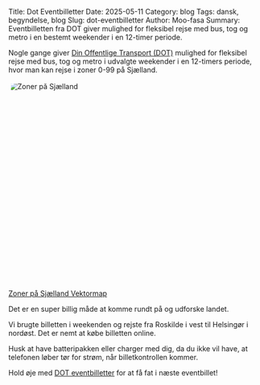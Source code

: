 Title: Dot Eventbilletter
Date: 2025-05-11
Category: blog
Tags: dansk, begyndelse, blog
Slug: dot-eventbilletter
Author: Moo-fasa
Summary: Eventbilletten fra DOT giver mulighed for fleksibel rejse med bus, tog og metro i en bestemt weekender i en 12-timer periode.

Nogle gange giver <a href="https://dinoffentligetransport.dk/" target="_blank">Din Offentlige Transport (DOT)</a> mulighed for fleksibel rejse med bus, tog og metro i udvalgte weekender i en 12-timers periode, hvor man kan rejse i zoner 0-99 på Sjælland.

<img src="https://dinoffentligetransport.dk/media/lxfj4bpk/dot-zonekort-2021_web.jpg" style="display: block; clip-path: inset(5px); width:400px; object-fit:cover; object-position:center;" alt="Zoner på Sjælland" />

<a href="https://ringzoner.dinoffentligetransport.dk/" target="_blank">Zoner på Sjælland Vektormap</a>

Det er en super billig måde at komme rundt på og udforske landet. 

Vi brugte billetten i weekenden og rejste fra Roskilde i vest til Helsingør i nordøst. Det er nemt at købe billetten online. 

Husk at have batteripakken eller charger med dig, da du ikke vil have, at telefonen løber tør for strøm, når billetkontrollen kommer. 

Hold øje med <a href="https://dinoffentligetransport.dk/find-billetter/dagsbilletter/eventbillet" target="_blank">DOT eventbilletter</a> for at få fat i næste eventbillet!
